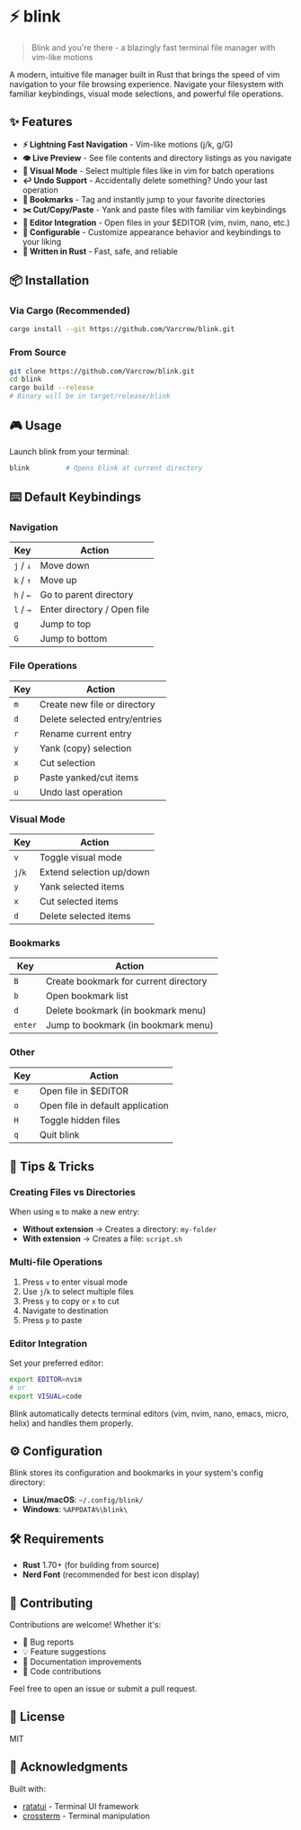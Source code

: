 # ⚡ blink

> Blink and you're there - a blazingly fast terminal file manager with vim-like motions

A modern, intuitive file manager built in Rust that brings the speed of vim navigation to your file browsing experience. Navigate your filesystem with familiar keybindings, visual mode selections, and powerful file operations.

## ✨ Features

- **⚡ Lightning Fast Navigation** - Vim-like motions (j/k, g/G)
- **👁️ Live Preview** - See file contents and directory listings as you navigate
- **🎯 Visual Mode** - Select multiple files like in vim for batch operations
- **↩️ Undo Support** - Accidentally delete something? Undo your last operation
- **🔖 Bookmarks** - Tag and instantly jump to your favorite directories
- **✂️ Cut/Copy/Paste** - Yank and paste files with familiar vim keybindings
- **📝 Editor Integration** - Open files in your $EDITOR (vim, nvim, nano, etc.)
- **🎨 Configurable** - Customize appearance behavior and keybindings to your liking
- **🚀 Written in Rust** - Fast, safe, and reliable

## 📦 Installation

### Via Cargo (Recommended)

```bash
cargo install --git https://github.com/Varcrow/blink.git
```

### From Source

```bash
git clone https://github.com/Varcrow/blink.git
cd blink
cargo build --release
# Binary will be in target/release/blink
```

## 🎮 Usage

Launch blink from your terminal:

```bash
blink         # Opens blink at current directory
```

## ⌨️ Default Keybindings

### Navigation
| Key | Action |
|-----|--------|
| `j` / `↓` | Move down |
| `k` / `↑` | Move up |
| `h` / `←` | Go to parent directory |
| `l` / `→` | Enter directory / Open file |
| `g` | Jump to top |
| `G` | Jump to bottom |

### File Operations
| Key | Action |
|-----|--------|
| `m` | Create new file or directory |
| `d` | Delete selected entry/entries |
| `r` | Rename current entry |
| `y` | Yank (copy) selection |
| `x` | Cut selection |
| `p` | Paste yanked/cut items |
| `u` | Undo last operation |

### Visual Mode
| Key | Action |
|-----|--------|
| `v` | Toggle visual mode |
| `j`/`k` | Extend selection up/down |
| `y` | Yank selected items |
| `x` | Cut selected items |
| `d` | Delete selected items |

### Bookmarks
| Key | Action |
|-----|--------|
| `B` | Create bookmark for current directory |
| `b` | Open bookmark list |
| `d` | Delete bookmark (in bookmark menu) |
| `enter` | Jump to bookmark (in bookmark menu) |

### Other
| Key | Action |
|-----|--------|
| `e` | Open file in $EDITOR |
| `o` | Open file in default application |
| `H` | Toggle hidden files |
| `q` | Quit blink |

## 📝 Tips & Tricks

### Creating Files vs Directories
When using `m` to make a new entry:
- **Without extension** → Creates a directory: `my-folder`
- **With extension** → Creates a file: `script.sh`

### Multi-file Operations
1. Press `v` to enter visual mode
2. Use `j`/`k` to select multiple files
3. Press `y` to copy or `x` to cut
4. Navigate to destination
5. Press `p` to paste

### Editor Integration
Set your preferred editor:
```bash
export EDITOR=nvim
# or
export VISUAL=code
```

Blink automatically detects terminal editors (vim, nvim, nano, emacs, micro, helix) and handles them properly.

## ⚙️ Configuration

Blink stores its configuration and bookmarks in your system's config directory:
- **Linux/macOS**: `~/.config/blink/`
- **Windows**: `%APPDATA%\blink\`

## 🛠️ Requirements

- **Rust** 1.70+ (for building from source)
- **Nerd Font** (recommended for best icon display)

## 🤝 Contributing

Contributions are welcome! Whether it's:
- 🐛 Bug reports
- 💡 Feature suggestions
- 📖 Documentation improvements
- 🔧 Code contributions

Feel free to open an issue or submit a pull request.

## 📄 License

MIT

## 🙏 Acknowledgments

Built with:
- [ratatui](https://github.com/ratatui-org/ratatui) - Terminal UI framework
- [crossterm](https://github.com/crossterm-rs/crossterm) - Terminal manipulation
